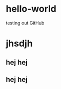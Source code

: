 hello-world
===========

testing out GitHub

<h1>jhsdjh</h1>

<h2> hej hej</h2>
<h2> hej hej </h2>
